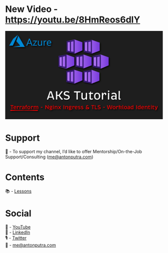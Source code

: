 # New Video - https://youtu.be/8HmReos6dlY

![YouTube Art](assets/177.png?raw=true "Title")

# Support

🔴 - To support my channel, I’d like to offer Mentorship/On-the-Job Support/Consulting (me@antonputra.com)

# Contents

📚 - [Lessons](docs/contents.md)

# Social

🎥 - [YouTube](https://www.youtube.com/c/AntonPutra)  
💼 - [LinkedIn](https://www.linkedin.com/in/anton-putra)  
🎙 - [Twitter](https://twitter.com/antonvputra)  
📨 - me@antonputra.com  
